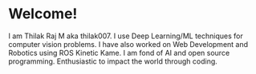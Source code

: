 # Welcome!

I am Thilak Raj M aka thilak007. I use Deep Learning/ML techniques for computer vision problems. I have also worked on Web Development and Robotics using ROS Kinetic Kame. I am fond of AI and open source programming. Enthusiastic to impact the world through coding.
